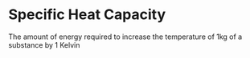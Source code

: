 # Specific Heat Capacity
The amount of energy required to increase the temperature of 1kg of a substance by 1 Kelvin